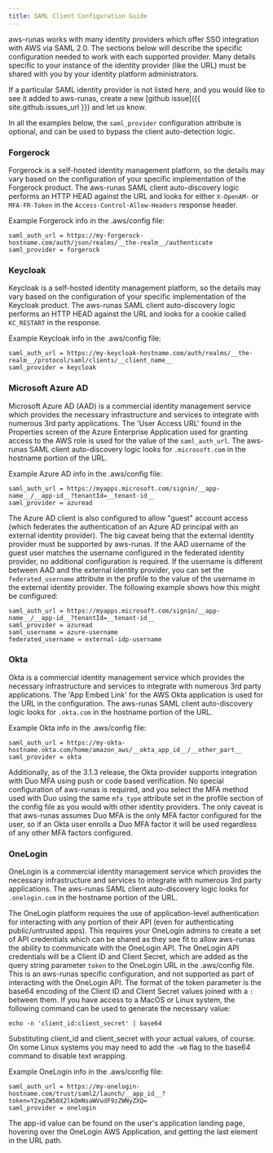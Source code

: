 ```yaml
---
title: SAML Client Configuration Guide
---
```

aws-runas works with many identity providers which offer SSO integration with AWS via SAML 2.0.  The sections below will
describe the specific configuration needed to work with each supported provider.  Many details specific to your instance
of the identity provider (like the URL) must be shared with you by your identity platform administrators.

If a particular SAML identity provider is not listed here, and you would like to see it added to aws-runas, create a new
[github issue]({{ site.github.issues_url }}) and let us know.

In all the examples below, the `saml_provider` configuration attribute is optional, and can be used to bypass the client
auto-detection logic.

### Forgerock
Forgerock is a self-hosted identity management platform, so the details may vary based on the configuration of your
specific implementation of the Forgerock product.  The aws-runas SAML client auto-discovery logic performs an HTTP
HEAD against the URL and looks for either `X-OpenAM-` or `MFA-FR-Token` in the `Access-Control-Allow-Headers` response
header.

Example Forgerock info in the .aws/config file:
```text
saml_auth_url = https://my-forgerock-hostname.com/auth/json/realms/__the-realm__/authenticate
saml_provider = forgerock
```

### Keycloak
Keycloak is a self-hosted identity management platform, so the details may vary based on the configuration of your
specific implementation of the Keycloak product.  The aws-runas SAML client auto-discovery logic performs an HTTP
HEAD against the URL and looks for a cookie called `KC_RESTART` in the response.

Example Keycloak info in the .aws/config file:
```text
saml_auth_url = https://my-keycloak-hostname.com/auth/realms/__the-realm__/protocol/saml/clients/__client_name__
saml_provider = keycloak
```

### Microsoft Azure AD
Microsoft Azure AD (AAD) is a commercial identity management service which provides the necessary infrastructure and
services to integrate with numerous 3rd party applications. The 'User Access URL' found in the Properties screen of the
Azure Enterprise Application used for granting access to the AWS role is used for the value of the `saml_auth_url`.
The aws-runas SAML client auto-discovery logic looks for `.microsoft.com` in the hostname portion of the URL.

Example Azure AD info in the .aws/config file:
```text
saml_auth_url = https://myapps.microsoft.com/signin/__app-name__/__app-id__?tenantId=__tenant-id__
saml_provider = azuread
```

The Azure AD client is also configured to allow "guest" account access (which federates the authentication of an Azure
AD principal with an external identity provider).  The big caveat being that the external identity provider must be
supported by aws-runas.  If the AAD username of the guest user matches the username configured in the federated
identity provider, no additional configuration is required.  If the username is different between AAD and the external
identity provider, you can set the `federated_username` attribute in the profile to the value of the username in the
external identity provider.  The following example shows how this might be configured:

```text
saml_auth_url = https://myapps.microsoft.com/signin/__app-name__/__app-id__?tenantId=__tenant-id__
saml_provider = azuread
saml_username = azure-username
federated_username = external-idp-username
```

### Okta
Okta is a commercial identity management service which provides the necessary infrastructure and services to integrate
with numerous 3rd party applications.  The 'App Embed Link' for the AWS Okta application is used for the URL in the
configuration.  The aws-runas SAML client auto-discovery logic looks for `.okta.com` in the hostname portion of the URL.

Example Okta info in the .aws/config file:
```text
saml_auth_url = https://my-okta-hostname.okta.com/home/amazon_aws/__okta_app_id__/__other_part__
saml_provider = okta
```

Additionally, as of the 3.1.3 release, the Okta provider supports integration with Duo MFA using push or code based verification.
No special configuration of aws-runas is required, and you select the MFA method used with Duo using the same `mfa_type`
attribute set in the profile section of the config file as you would with other identity providers.  The only caveat is
that aws-runas assumes Duo MFA is the only MFA factor configured for the user, so if an Okta user enrolls a Duo MFA factor
it will be used regardless of any other MFA factors configured.

### OneLogin
OneLogin is a commercial identity management service which provides the necessary infrastructure and services to integrate
with numerous 3rd party applications. The aws-runas SAML client auto-discovery logic looks for `.onelogin.com` in the
hostname portion of the URL.

The OneLogin platform requires the use of application-level authentication for interacting with any portion of their API
(even for authenticating public/untrusted apps). This requires your OneLogin admins to create a set of API credentials
which can be shared as they see fit to allow aws-runas the ability to communicate with the OneLogin API.  The OneLogin API
credentials will be a Client ID and Client Secret, which are added as the query string parameter `token` to the OneLogin
URL in the .aws/config file.  This is an aws-runas specific configuration, and not supported as part of interacting with
the OneLogin API.  The format of the token parameter is the base64 encoding of the Client ID and Client Secret values
joined with a `:` between them. If you have access to a MacOS or Linux system, the following command can be used to
generate the necessary value:

```text
echo -n 'client_id:client_secret' | base64
```

Substituting client_id and client_secret with your actual values, of course. On some Linux systems you may need to add
the `-w0` flag to the base64 command to disable text wrapping.

Example OneLogin info in the .aws/config file:
```text
saml_auth_url = https://my-onelogin-hostname.com/trust/saml2/launch/__app_id__?token=Y2xpZW50X2lkOmNsaWVudF9zZWNyZXQ=
saml_provider = onelogin
```
The app-id value can be found on the user's application landing page, hovering over the OneLogin AWS Application, and
getting the last element in the URL path.